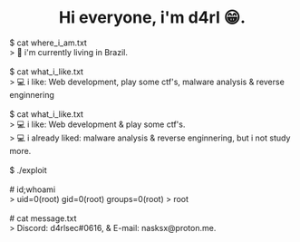 ##
<h1 align="center">Hi everyone, i'm d4rl 😁.</h1>
$ cat where_i_am.txt<br>
> 🌆 i'm currently living in Brazil.<br><br>
$ cat what_i_like.txt<br>
> 💻 i like: Web development, play some ctf's, malware analysis & reverse enginnering<br><br>
$ cat what_i_like.txt<br>
> 💻 i like: Web development & play some ctf's.<br>
> 💻 i already liked: malware analysis & reverse enginnering, but i not study more.<br><br>
$ ./exploit<br><br>
# id;whoami<br>
> uid=0(root) gid=0(root) groups=0(root)
> root<br><br>
# cat message.txt<br>
> Discord: d4rlsec#0616, & E-mail: nasksx@proton.me.
